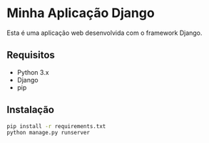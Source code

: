 # Minha Aplicação Django

Esta é uma aplicação web desenvolvida com o framework Django.

## Requisitos
- Python 3.x
- Django
- pip

## Instalação
```bash
pip install -r requirements.txt
python manage.py runserver
